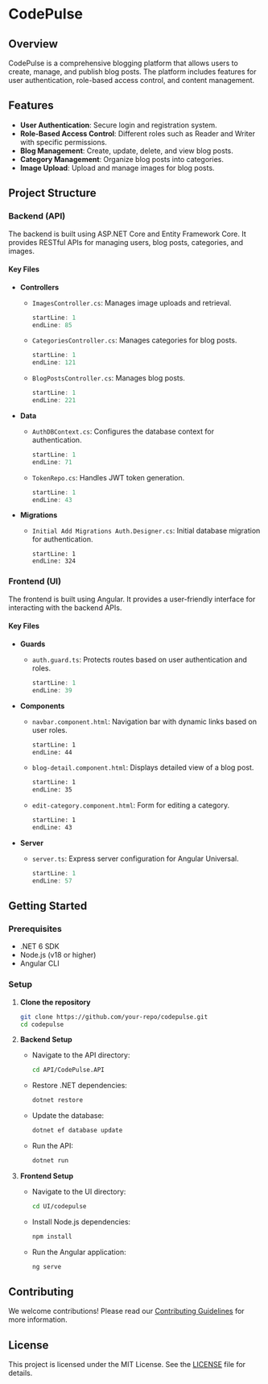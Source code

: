# CodePulse

## Overview

CodePulse is a comprehensive blogging platform that allows users to create, manage, and publish blog posts. The platform includes features for user authentication, role-based access control, and content management.

## Features

- **User Authentication**: Secure login and registration system.
- **Role-Based Access Control**: Different roles such as Reader and Writer with specific permissions.
- **Blog Management**: Create, update, delete, and view blog posts.
- **Category Management**: Organize blog posts into categories.
- **Image Upload**: Upload and manage images for blog posts.

## Project Structure

### Backend (API)

The backend is built using ASP.NET Core and Entity Framework Core. It provides RESTful APIs for managing users, blog posts, categories, and images.

#### Key Files

- **Controllers**
  - `ImagesController.cs`: Manages image uploads and retrieval.
    ```csharp:API/CodePulse.API/Controllers/ImagesController.cs
    startLine: 1
    endLine: 85
    ```
  - `CategoriesController.cs`: Manages categories for blog posts.
    ```csharp:API/CodePulse.API/Controllers/CategoriesController.cs
    startLine: 1
    endLine: 121
    ```
  - `BlogPostsController.cs`: Manages blog posts.
    ```csharp:API/CodePulse.API/Controllers/BlogPostsController.cs
    startLine: 1
    endLine: 221
    ```

- **Data**
  - `AuthDBContext.cs`: Configures the database context for authentication.
    ```csharp:API/CodePulse.API/Data/EFs/AuthDBContext.cs
    startLine: 1
    endLine: 71
    ```
  - `TokenRepo.cs`: Handles JWT token generation.
    ```csharp:API/CodePulse.API/Data/Repositories/TokenRepo.cs
    startLine: 1
    endLine: 43
    ```

- **Migrations**
  - `Initial Add Migrations Auth.Designer.cs`: Initial database migration for authentication.
    ```csharp:API/CodePulse.API/Migrations/20240831091639_Initial Add Migrations Auth.Designer.cs
    startLine: 1
    endLine: 324
    ```

### Frontend (UI)

The frontend is built using Angular. It provides a user-friendly interface for interacting with the backend APIs.

#### Key Files

- **Guards**
  - `auth.guard.ts`: Protects routes based on user authentication and roles.
    ```typescript:UI/codepulse/src/app/features/Auth/guards/auth.guard.ts
    startLine: 1
    endLine: 39
    ```

- **Components**
  - `navbar.component.html`: Navigation bar with dynamic links based on user roles.
    ```html:UI/codepulse/src/app/core/components/navbar/navbar.component.html
    startLine: 1
    endLine: 44
    ```
  - `blog-detail.component.html`: Displays detailed view of a blog post.
    ```html:UI/codepulse/src/app/features/public/blog-detail/blog-detail.component.html
    startLine: 1
    endLine: 35
    ```
  - `edit-category.component.html`: Form for editing a category.
    ```html:UI/codepulse/src/app/features/category/edit-category/edit-category.component.html
    startLine: 1
    endLine: 43
    ```

- **Server**
  - `server.ts`: Express server configuration for Angular Universal.
    ```typescript:UI/codepulse/server.ts
    startLine: 1
    endLine: 57
    ```

## Getting Started

### Prerequisites

- .NET 6 SDK
- Node.js (v18 or higher)
- Angular CLI

### Setup

1. **Clone the repository**
   ```bash
   git clone https://github.com/your-repo/codepulse.git
   cd codepulse
   ```

2. **Backend Setup**
   - Navigate to the API directory:
     ```bash
     cd API/CodePulse.API
     ```
   - Restore .NET dependencies:
     ```bash
     dotnet restore
     ```
   - Update the database:
     ```bash
     dotnet ef database update
     ```
   - Run the API:
     ```bash
     dotnet run
     ```

3. **Frontend Setup**
   - Navigate to the UI directory:
     ```bash
     cd UI/codepulse
     ```
   - Install Node.js dependencies:
     ```bash
     npm install
     ```
   - Run the Angular application:
     ```bash
     ng serve
     ```

## Contributing

We welcome contributions! Please read our [Contributing Guidelines](CONTRIBUTING.md) for more information.

## License

This project is licensed under the MIT License. See the [LICENSE](LICENSE) file for details.
